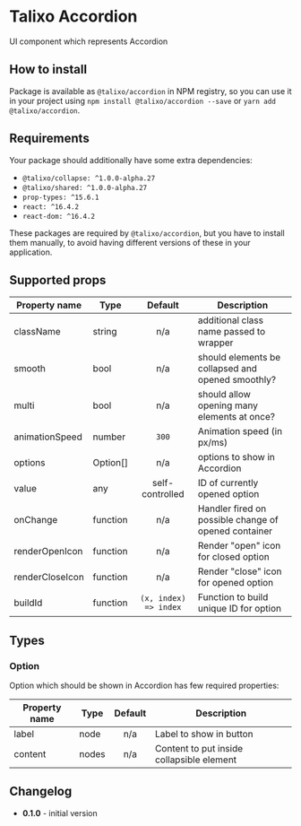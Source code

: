 # Talixo Accordion

UI component which represents Accordion

## How to install

Package is available as `@talixo/accordion` in NPM registry, so you can use it in your project
using `npm install @talixo/accordion --save` or `yarn add @talixo/accordion`.

## Requirements

Your package should additionally have some extra dependencies:

- `@talixo/collapse: ^1.0.0-alpha.27`
- `@talixo/shared: ^1.0.0-alpha.27`
- `prop-types: ^15.6.1`
- `react: ^16.4.2`
- `react-dom: ^16.4.2`

These packages are required by `@talixo/accordion`, but you have to install them manually,
to avoid having different versions of these in your application.

## Supported props

Property name   | Type      | Default               | Description
----------------|-----------|:---------------------:|--------------------------------
className       | string    | n/a                   | additional class name passed to wrapper
smooth          | bool      | n/a                   | should elements be collapsed and opened smoothly?
multi           | bool      | n/a                   | should allow opening many elements at once?
animationSpeed  | number    | `300`                 | Animation speed (in px/ms)
options         | Option[]  | n/a                   | options to show in Accordion
value           | any       | self-controlled       | ID of currently opened option
onChange        | function  | n/a                   | Handler fired on possible change of opened container
renderOpenIcon  | function  | n/a                   | Render "open" icon for closed option
renderCloseIcon | function  | n/a                   | Render "close" icon for opened option
buildId         | function  | `(x, index) => index` | Function to build unique ID for option

## Types

### Option

Option which should be shown in Accordion has few required properties:

Property name | Type      | Default | Description
--------------|-----------|:-------:|--------------------------------
label         | node      | n/a     | Label to show in button
content       | nodes     | n/a     | Content to put inside collapsible element

## Changelog

- **0.1.0** - initial version
